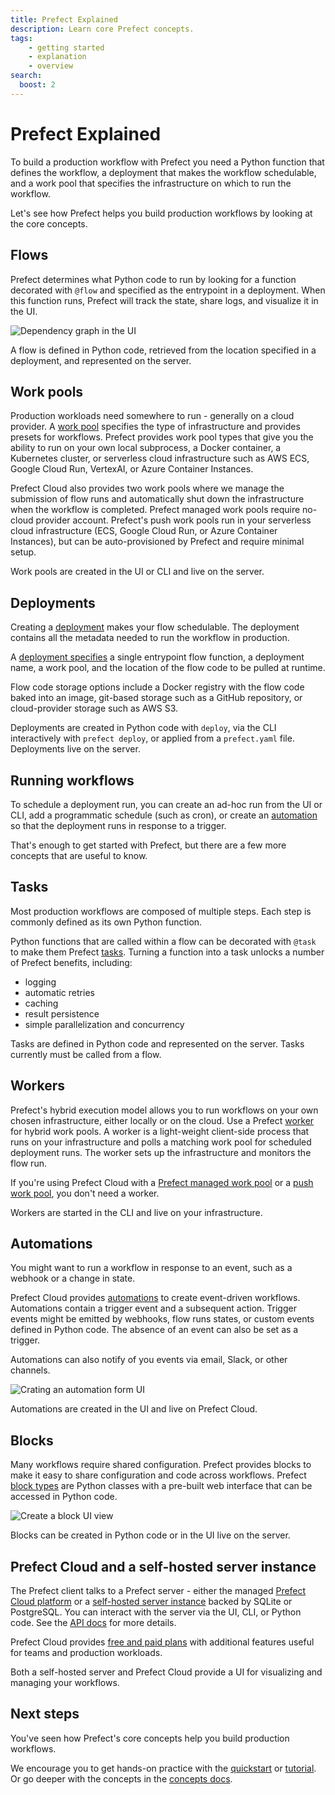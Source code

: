```yaml
---
title: Prefect Explained
description: Learn core Prefect concepts.
tags:
    - getting started
    - explanation
    - overview
search:
  boost: 2
---
```


# Prefect Explained

To build a production workflow with Prefect you need a Python function that defines the workflow, a deployment that makes the workflow schedulable, and a work pool that specifies the infrastructure on which to run the workflow.

Let's see how Prefect helps you build production workflows by looking at the core concepts.

## Flows

Prefect determines what Python code to run by looking for a function decorated with `@flow` and specified as the entrypoint in a deployment.
When this function runs, Prefect will track the state, share logs, and visualize it in the UI.

![Dependency graph in the UI](/img/ui/dependency-graph.png)

A flow is defined in Python code, retrieved from the location specified in a deployment, and represented on the server.

## Work pools

Production workloads need somewhere to run - generally on a cloud provider.
A [work pool](/concepts/work-pools/) specifies the type of infrastructure and provides presets for workflows.
Prefect provides work pool types that give you the ability to run on your own local subprocess, a Docker container, a Kubernetes cluster, or serverless cloud infrastructure such as AWS ECS, Google Cloud Run, VertexAI, or Azure Container Instances.

Prefect Cloud also provides two work pools where we manage the submission of flow runs and automatically shut down the infrastructure when the workflow is completed.
Prefect managed work pools require no-cloud provider account.
Prefect's push work pools run in your serverless cloud infrastructure (ECS, Google Cloud Run, or Azure Container Instances), but can be auto-provisioned by Prefect and require minimal setup.

Work pools are created in the UI or CLI and live on the server.

## Deployments

Creating a [deployment](/concepts/deployments/) makes your flow schedulable.
The deployment contains all the metadata needed to run the workflow in production.

A [deployment specifies](/guides/prefect-deploy/) a single entrypoint flow function, a deployment name, a work pool, and the location of the flow code to be pulled at runtime.

Flow code storage options include a Docker registry with the flow code baked into an image, git-based storage such as a GitHub repository, or cloud-provider storage such as AWS S3.

Deployments are created in Python code with `deploy`, via the CLI interactively with `prefect deploy`, or applied from a `prefect.yaml` file. Deployments live on the server.

## Running workflows

To schedule a deployment run, you can create an ad-hoc run from the UI or CLI, add a programmatic schedule (such as cron), or create an [automation](#automations) so that the deployment runs in response to a trigger.

That's enough to get started with Prefect, but there are a few more concepts that are useful to know.

## Tasks

Most production workflows are composed of multiple steps.
Each step is commonly defined as its own Python function.

Python functions that are called within a flow can be decorated with `@task` to make them Prefect [tasks](/concepts/tasks/).
Turning a function into a task unlocks a number of Prefect benefits, including:

- logging
- automatic retries
- caching
- result persistence
- simple parallelization and concurrency

Tasks are defined in Python code and represented on the server.
Tasks currently must be called from a flow.

## Workers

Prefect's hybrid execution model allows you to run workflows on your own chosen infrastructure, either locally or on the cloud.
Use a Prefect [worker](/concepts/work-pools/#worker-overview) for hybrid work pools.
A worker is a light-weight client-side process that runs on your infrastructure and polls a matching work pool for scheduled deployment runs.
The worker sets up the infrastructure and monitors the flow run.

If you're using Prefect Cloud with a [Prefect managed work pool](/guides/managed-execution/) or a [push work pool](/guides/deployment/push-work-pools/), you don't need a worker.

Workers are started in the CLI and live on your infrastructure.

## Automations

You might want to run a workflow in response to an event, such as a webhook or a change in state.

Prefect Cloud provides [automations](/concepts/automations/) to create event-driven workflows.
Automations contain a trigger event and a subsequent action.
Trigger events might be emitted by webhooks, flow runs states, or custom events defined in Python code.
The absence of an event can also be set as a trigger.

Automations can also notify of you events via email, Slack, or other channels.

![Crating an automation form UI](/img/ui/automations-trigger.png)

Automations are created in the UI and live on Prefect Cloud.

## Blocks

Many workflows require shared configuration.
Prefect provides blocks to make it easy to share configuration and code across workflows.
Prefect [block types](/concepts/blocks/) are Python classes with a pre-built web interface that can be accessed in Python code.

![Create a block UI view](/img/ui/block-library.png)

Blocks can be created in Python code or in the UI live on the server.

## Prefect Cloud and a self-hosted server instance

The Prefect client talks to a Prefect server - either the managed [Prefect Cloud platform](/cloud/) or a [self-hosted server instance](/guides/host/) backed by SQLite or PostgreSQL.
You can interact with the server via the UI, CLI, or Python code.
See the [API docs](/api-ref/) for more details.

Prefect Cloud provides [free and paid plans](https://www.prefect.io/pricing) with additional features useful for teams and production workloads.

Both a self-hosted server and Prefect Cloud provide a UI for visualizing and managing your workflows.

## Next steps

You've seen how Prefect's core concepts help you build production workflows.

We encourage you to get hands-on practice with the [quickstart](/getting-started/quickstart/) or [tutorial](/tutorial/).
Or go deeper with the concepts in the [concepts docs](/concepts/).
